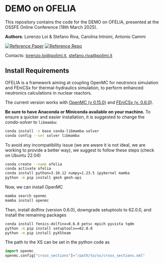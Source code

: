 # DEMO on OFELIA

This repository contains the code for the DEMO on OFELIA, presented at the OSSFE Online Conference (18th March 2025).

**Authors**: Lorenzo Loi & Stefano Riva, Carolina Introini, Antonio Cammi

[![Reference Paper](https://img.shields.io/badge/Reference%20Paper-Loi%20et%20al.%20(2024)-blue)](https://doi.org/10.1016/j.nucengdes.2024.113480) [![Reference Repo](https://img.shields.io/badge/Reference%20Github-OFELIA-red)](https://github.com/ERMETE-Lab/MP-OFELIA)

Contacts: lorenzo.loi@polimi.it, stefano.riva@polimi.it

## Install Requirements
OFELIA is a framework aiming at coupling OpenMC for neutroncs simulation and FEniCSx for thermal-hydraulics simulation, to perform enhanced neutronics calculations in nuclear reactors.

The current version works with [OpenMC (v 0.15.0)](https://openmc.org/) and [FEniCSx (v. 0.6.0)](https://fenicsproject.org/).

**Be sure to have Anaconda or Miniconda available on your machine.** To ensure a quicker and easier installation, it is suggested to change the *conda-solver* to `libmamba`:
```bash
conda install -n base conda-libmamba-solver
conda config --set solver libmamba
```

To avoid any incompatibility issue (we are aware it is not ideal, we are working to provide a better way), we suggest to follow these steps (check on Ubuntu 22.04)
```bash
conda create --name ofelia
conda activate ofelia
conda install python=3.10.12 numpy=1.23.5 ipykernel mamba
python -m pip install gmsh gmsh-api
```
Now, we can install OpenMC
```bash
mamba search openmc
mamba install openmc
```
Then, install dolfinx (version 0.6.0), downgrade setuptools to 62.0.0, and install the remaining packages
```bash
conda install fenics-dolfinx=0.6.0 petsc mpich pyvista tqdm
python -m pip install setuptools==62.0.0
python -m pip install pyXSteam
```

The path to the XS can be set in the python code as
```python
import openmc
openmc.config["cross_sections"]="/path/to/xs/cross_sections.xml"
```
